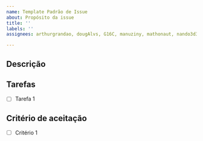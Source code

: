 ```yaml
---
name: Template Padrão de Issue
about: Propósito da issue
title: ''
labels: ''
assignees: arthurgrandao, dougAlvs, G16C, manuziny, mathonaut, nando3d3, RafaelCLG0

---
```


<!--- Resumo geral das alterações no título-->

## Descrição
<!---Descrição clara e limpa -->

## Tarefas
<!---Descrição sucinta das tarefas a realizar -->
- [ ] Tarefa 1

## Critério de aceitação
<!---Critérios para que a issue seja entendida como completada -->
- [ ] Critério 1

